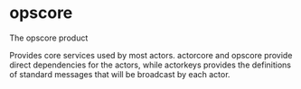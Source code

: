 # opscore
The opscore product

Provides core services used by most actors. actorcore and opscore provide direct dependencies for the actors, while actorkeys provides the definitions of standard messages that will be broadcast by each actor.
